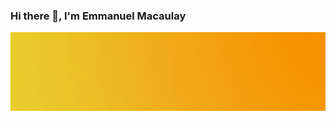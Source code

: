 ### Hi there 👋, I'm Emmanuel Macaulay

<img src="https://github.com/Oba-max22/Oba-max22/blob/master/banner_gif.gif" width="700">

<!--
**Oba-max22/Oba-max22** is a ✨ _special_ ✨ repository because its `README.md` (this file) appears on your GitHub profile.

Here are some ideas to get you started:

- 🔭 I’m currently working on ...
- 🌱 I’m currently learning ...
- 👯 I’m looking to collaborate on ...
- 🤔 I’m looking for help with ...
- 💬 Ask me about ...
- 📫 How to reach me: ...
- 😄 Pronouns: ...
- ⚡ Fun fact: ...
-->
